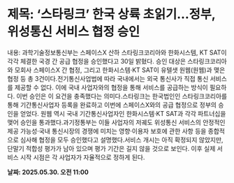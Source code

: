 # **제목: ‘스타링크’ 한국 상륙 초읽기…정부, 위성통신 서비스 협정 승인**

  내용: 과학기술정보통신부는 스페이스X 산하 스타링크코리아와 한화시스템, KT SAT이 각각 체결한 국경 간 공급 협정을 승인했다고 30일 밝혔다. 승인 대상은 스타링크코리아와 모회사 스페이스X 간 협정, 그리고 한화시스템·KT SAT이 유텔샛 원웹(원웹)과 맺은 협정 등 총 3건이다.전기통신사업법에 따라 국내에서는 외국 통신사가 직접 통신 서비스를 제공할 수 없다. 이에 국내 사업자와의 협정을 통해 서비스를 공급하는 방식이 필요하다. 이번 승인은 이 요건을 충족했다는 의미다.스타링크는 한국법인인 스타링크코리아를 통해 기간통신사업자 등록을 완료하고 이번에 스페이스X와의 공급 협정으로 정부의 승인을 얻었다. 원웹 역시 국내 기간통신사업자인 한화시스템·KT SAT과 각각 파트너십을 맺어 승인을 통과했다.과기정통부는 이들 사업자의 저궤도 위성통신 서비스의 안정적인 제공 가능성·국내 통신시장의 경쟁에 미치는 영향·이용자 보호에 관한 사항 등을 종합적으로 심사해 협정을 모두 승인했다고 설명했다.서비스 개시는 아직 확정되지 않았지만, 단말기 적합성 평가가 남아 있으며 평가 기간은 길지 않을 것으로 보인다. 이후 실제 서비스 시작 시점은 각 사업자가 자율적으로 정하게 된다.

  **날짜: 2025.05.30. 오전 11:00**